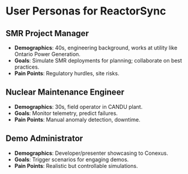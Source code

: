 # User Personas for ReactorSync

## SMR Project Manager
- **Demographics**: 40s, engineering background, works at utility like Ontario Power Generation.
- **Goals**: Simulate SMR deployments for planning; collaborate on best practices.
- **Pain Points**: Regulatory hurdles, site risks.

## Nuclear Maintenance Engineer
- **Demographics**: 30s, field operator in CANDU plant.
- **Goals**: Monitor telemetry, predict failures.
- **Pain Points**: Manual anomaly detection, downtime.

## Demo Administrator
- **Demographics**: Developer/presenter showcasing to Conexus.
- **Goals**: Trigger scenarios for engaging demos.
- **Pain Points**: Realistic but controllable simulations.
